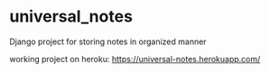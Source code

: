 # universal_notes
Django project for storing notes in organized manner


working project on heroku:
https://universal-notes.herokuapp.com/

